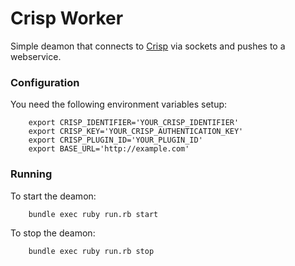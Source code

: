 # Crisp Worker
Simple deamon that connects to [Crisp](https://crisp.im) via sockets and pushes to a webservice.

### Configuration
You need the following environment variables setup:
```
    export CRISP_IDENTIFIER='YOUR_CRISP_IDENTIFIER'
    export CRISP_KEY='YOUR_CRISP_AUTHENTICATION_KEY'
    export CRISP_PLUGIN_ID='YOUR_PLUGIN_ID'
    export BASE_URL='http://example.com'
```

### Running
To start the deamon:

```
    bundle exec ruby run.rb start
```

To stop the deamon:

```
    bundle exec ruby run.rb stop
```
